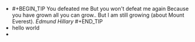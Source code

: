 - #+BEGIN_TIP
  You defeated me But you won't defeat me again Because you have grown all you can grow.. But I am still growing (about Mount Everest).  *Edmund Hillary*
  #+END_TIP
- hello world
-